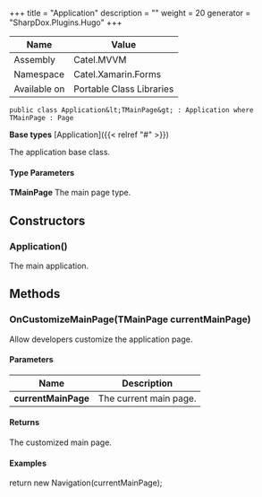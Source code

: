 

+++
title = "Application" 
description = ""
weight = 20
generator = "SharpDox.Plugins.Hugo"
+++

Name|Value
---|---
Assembly|Catel.MVVM
Namespace|Catel.Xamarin.Forms
Available on|Portable Class Libraries

```
public class Application&lt;TMainPage&gt; : Application where TMainPage : Page 
```

**Base types**
[Application]({{&lt; relref "#" &gt;}})

The application base class.

#### Type Parameters

**TMainPage**
The main page type.

## Constructors

### Application()

The main application.

## Methods

### OnCustomizeMainPage(TMainPage currentMainPage)

Allow developers customize the application page.

#### Parameters

Name|Description
---|---
**currentMainPage**|The current main page.

#### Returns

The customized main page.

#### Examples

return new Navigation(currentMainPage);

